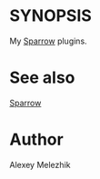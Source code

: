 # SYNOPSIS

My [Sparrow](https://github.com/melezhik/sparrow) plugins.

# See also

[Sparrow](https://github.com/melezhik/sparrow)

# Author

Alexey Melezhik
